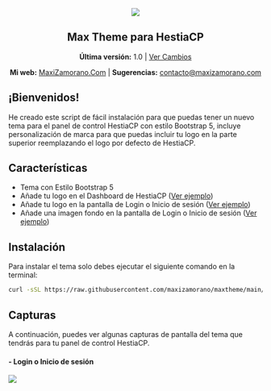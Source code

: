 <p align="center">
	<img align="center" src="https://www.maxizamorano.com/img/gh/max-theme.png"/>
</p>

<h2 align="center">Max Theme para HestiaCP</h2>

<p align="center"><strong>Última versión:</strong> 1.0 | <a href="https://#">Ver Cambios</a></p>

<p align="center">
	<strong>Mi web:</strong> <a href="https://www.maxizamorano.com/">MaxiZamorano.Com</a> |
  <strong>Sugerencias:</strong> <a href="mailto:contacto@maxizamorano.com"> contacto@maxizamorano.com</a>
</p>

## **¡Bienvenidos!**

He creado este script de fácil instalación para que puedas tener un nuevo tema para el panel de control HestiaCP con estilo Bootstrap 5, incluye personalización de marca para que puedas incluir tu logo en la parte superior reemplazando el logo por defecto de HestiaCP.

## Características

- Tema con Estilo Bootstrap 5
- Añade tu logo en el Dashboard de HestiaCP (<a href="https://#">Ver ejemplo</a>)
- Añade tu logo en la pantalla de Login o Inicio de sesión (<a href="https://#">Ver ejemplo</a>)
- Añade una imagen fondo en la pantalla de Login o Inicio de sesión (<a href="https://#">Ver ejemplo</a>)

## Instalación
Para instalar el tema solo debes ejecutar el siguiente comando en la terminal:
```bash
curl -sSL https://raw.githubusercontent.com/maxizamorano/maxtheme/main/install.sh -o install.sh && chmod +x install.sh && sh install.sh
```

## Capturas

A continuación, puedes ver algunas capturas de pantalla del tema que tendrás para tu panel de control HestiaCP.

#### - Login o Inicio de sesión
<img align="center" src="https://www.maxizamorano.com/img/gh/max-theme.png"/>

